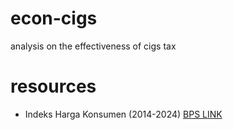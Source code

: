 # econ-cigs
analysis on the effectiveness of cigs tax

# resources
- Indeks Harga Konsumen (2014-2024) [BPS LINK](https://www.bps.go.id/id/statistics-table/2/MTkzNiMy/indeks-harga-konsumen--2012-100--menurut-kelompok-02-makanan-jadi--minuman--rokok-dan-tembakau.html)
